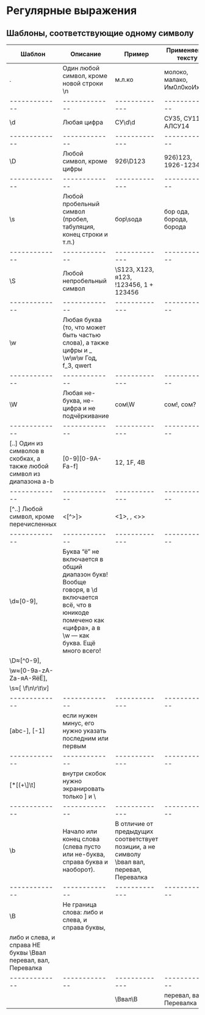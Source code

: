 # Регулярные выражения

## Шаблоны, соответствующие одному символу

| Шаблон | Описание | Пример | Применяем к тексту |
| ------------- | ------------- | ------------- | ------------- |
| . | Один любой символ, кроме новой строки \n | м.л.ко	| молоко, малако, Им0л0коИхлеб |
| ------------- | ------------- | ------------- | ------------- |
| \d | Любая цифра | СУ\d\d | СУ35, СУ111, АЛСУ14 |
| ------------- | ------------- | ------------- | ------------- |
| \D | Любой символ, кроме цифры | 926\D123 | 926)123, 1926-1234 |
| ------------- | ------------- | ------------- | ------------- |
| \s | Любой пробельный символ (пробел, табуляция, конец строки и т.п.) | бор\sода | бор ода, борода, борода |
| ------------- | ------------- | ------------- | ------------- |
| \S | Любой непробельный символ | \S123, X123, я123, !123456, 1 + 123456 |
| ------------- | ------------- | ------------- | ------------- |
| \w | Любая буква (то, что может быть частью слова), а также цифры и _	\w\w\w	Год, f_3, qwert |
| ------------- | ------------- | ------------- | ------------- |
| \W | Любая не-буква, не-цифра и не подчёркивание | сом\W | сом!, сом? |
| ------------- | ------------- | ------------- | ------------- |
| [..]	Один из символов в скобках, а также любой символ из диапазона a-b | [0-9][0-9A-Fa-f] | 12, 1F, 4B |
| ------------- | ------------- | ------------- | ------------- |
| [^..]	Любой символ, кроме перечисленных | <[^>]> | <1>, <a>, <>> |
| ------------- | ------------- | ------------- | ------------- |
| \d≈[0-9], | Буква “ё” не включается в общий диапазон букв! Вообще говоря, в \d включается всё, что в юникоде помечено как «цифра», а в \w — как буква. Ещё много всего! |
| \D≈[^0-9], | 
| \w≈[0-9a-zA-Zа-яА-ЯёЁ], |  
| \s≈[ \f\n\r\t\v]  | 	
| ------------- | ------------- | ------------- | ------------- |
| [abc-], [-1] | если нужен минус, его нужно указать последним или первым |
| ------------- | ------------- | ------------- | ------------- |
| [*[(+\\\]\t] | внутри скобок нужно экранировать только ] и \ |
| ------------- | ------------- | ------------- | ------------- |
| \b | Начало или конец слова (слева пусто или не-буква, справа буква и наоборот). | В отличие от предыдущих соответствует позиции, а не символу	\bвал	вал, перевал, Перевалка |
| ------------- | ------------- | ------------- | ------------- |
| \B | Не граница слова: либо и слева, и справа буквы, |
либо и слева, и справа НЕ буквы	\Bвал	перевал, вал, Перевалка |
| ------------- | ------------- | ------------- | ------------- |
| | | \Bвал\B | перевал, вал, Перевалка |